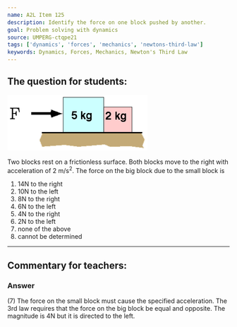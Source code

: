 ```yaml
---
name: A2L Item 125
description: Identify the force on one block pushed by another.
goal: Problem solving with dynamics
source: UMPERG-ctqpe21
tags: ['dynamics', 'forces', 'mechanics', 'newtons-third-law']
keywords: Dynamics, Forces, Mechanics, Newton's Third Law
---
```


## The question for students:

![Item125_fig1.gif](../images/Item125_fig1.gif)

Two blocks rest on a frictionless surface. Both blocks move to the right
with acceleration of 2 m/s<sup>2</sup>.  The force on the big block due
to the small block is

1. 14N to the right
2. 10N to the left
3. 8N to the right
4. 6N to the left
5. 4N to the right
6. 2N to the left
7. none of the above
8. cannot be determined

<hr/>

## Commentary for teachers:

### Answer

(7) The force on the small block must cause the specified acceleration.
The 3rd law requires that the force on the big block be equal and
opposite. The magnitude is 4N but it is directed to the left.
